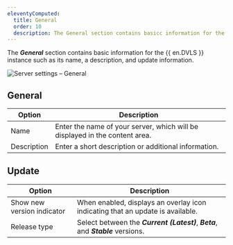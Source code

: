 ```yaml
---
eleventyComputed:
  title: General
  order: 10
  description: The General section contains basicc information for the {{ en.DVLS }} instance such as its name, a description, and update information.
---
```

The ***General*** section contains basic information for the {{ en.DVLS }} instance such as its name, a description, and update information.

![Server settings – General](https://cdnweb.devolutions.net/docs/docs_en_server_ServerOp2126.png)

## General

| Option      | Description                                                                 |
|-------------|-----------------------------------------------------------------------------|
| Name        | Enter the name of your server, which will be displayed in the content area. |
| Description | Enter a short description or additional information.                        |

## Update

| Option                     | Description                                                                       |
|----------------------------|-----------------------------------------------------------------------------------|
| Show new version indicator | When enabled, displays an overlay icon indicating that an update is available.    |
| Release type               | Select between the ***Current (Latest)***, ***Beta***, and ***Stable*** versions. |
